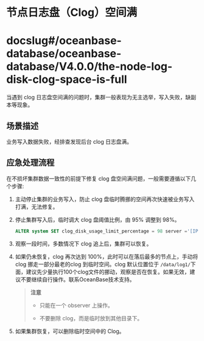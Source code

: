 节点日志盘（Clog）空间满
===================================

# docslug#/oceanbase-database/oceanbase-database/V4.0.0/the-node-log-disk-clog-space-is-full
当遇到 clog 日志盘空间满的问题时，集群一般表现为无主选举，写入失败，缺副本等现象。

场景描述
-------------------------

业务写入数据失败，经排查发现后台 clog 日志盘满。

应急处理流程
---------------------------

在不损坏集群数据一致性的前提下修复 clog 盘空间满问题，一般需要遵循以下几个步骤:

1. 主动停止集群的业务写入，防止 clog 盘临时腾挪的空间再次快速被业务写入打满，无法修复。

2. 停止集群写入后，临时调大 clog 盘阈值比例，由 95% 调整到 98%。

   ```sql
   ALTER system SET clog_disk_usage_limit_percentage = 98 server ='[IP 地址]:2882';
   ```

3. 观察一段时间，多数情况下 clog 追上后，集群可以恢复。
<!--查看 clog 是否追平并且是否有 rebuild 任务，可以使用如下 SQL 查询，如果两个查询返回结果都是 0，则副本都已经处于同步状态

   ```sql
   SELECT svr_ip, count(*) FROM __all_virtual_clog_stat WHERE is_offline = 0 and is_in_sync = 0 group by 1;
   SELECT svr_ip, count(*) FROM __all_virtual_partition_migration_status WHERE action != 'END' group by 1;
   ```
-->

4. 如果仍未恢复，clog 再次达到 100%，此时可以在落后最多的节点上，手动将 clog 挪走一部分最老的clog 到临时空间。clog 默认位置位于 `/data/log1/`下面，建议先少量执行100个clog文件的挪动，观察是否在恢复。如果无效，建议不要继续自行操作。联系OceanBase技术支持。

   >**注意**
   >
   >* 只能在一个 observer 上操作。
   >
   >* 不要删除 clog，而是临时放到其他目录下。

5. 如果集群恢复，可以删除临时空间中的 Clog。

